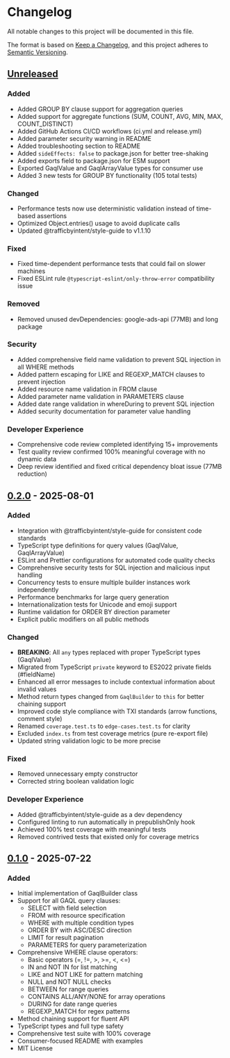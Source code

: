 # Changelog

All notable changes to this project will be documented in this file.

The format is based on [Keep a Changelog](https://keepachangelog.com/en/1.0.0/),
and this project adheres to [Semantic Versioning](https://semver.org/spec/v2.0.0.html).

## [Unreleased]

### Added
- Added GROUP BY clause support for aggregation queries
- Added support for aggregate functions (SUM, COUNT, AVG, MIN, MAX, COUNT_DISTINCT)
- Added GitHub Actions CI/CD workflows (ci.yml and release.yml)
- Added parameter security warning in README
- Added troubleshooting section to README
- Added `sideEffects: false` to package.json for better tree-shaking
- Added exports field to package.json for ESM support
- Exported GaqlValue and GaqlArrayValue types for consumer use
- Added 3 new tests for GROUP BY functionality (105 total tests)

### Changed
- Performance tests now use deterministic validation instead of time-based assertions
- Optimized Object.entries() usage to avoid duplicate calls
- Updated @trafficbyintent/style-guide to v1.1.10

### Fixed
- Fixed time-dependent performance tests that could fail on slower machines
- Fixed ESLint rule `@typescript-eslint/only-throw-error` compatibility issue

### Removed
- Removed unused devDependencies: google-ads-api (77MB) and long package

### Security
- Added comprehensive field name validation to prevent SQL injection in all WHERE methods
- Added pattern escaping for LIKE and REGEXP_MATCH clauses to prevent injection
- Added resource name validation in FROM clause
- Added parameter name validation in PARAMETERS clause
- Added date range validation in whereDuring to prevent SQL injection
- Added security documentation for parameter value handling

### Developer Experience
- Comprehensive code review completed identifying 15+ improvements
- Test quality review confirmed 100% meaningful coverage with no dynamic data
- Deep review identified and fixed critical dependency bloat issue (77MB reduction)

## [0.2.0] - 2025-08-01

### Added

- Integration with @trafficbyintent/style-guide for consistent code standards
- TypeScript type definitions for query values (GaqlValue, GaqlArrayValue)
- ESLint and Prettier configurations for automated code quality checks
- Comprehensive security tests for SQL injection and malicious input handling
- Concurrency tests to ensure multiple builder instances work independently
- Performance benchmarks for large query generation
- Internationalization tests for Unicode and emoji support
- Runtime validation for ORDER BY direction parameter
- Explicit public modifiers on all public methods

### Changed

- **BREAKING**: All `any` types replaced with proper TypeScript types (GaqlValue)
- Migrated from TypeScript `private` keyword to ES2022 private fields (#fieldName)
- Enhanced all error messages to include contextual information about invalid values
- Method return types changed from `GaqlBuilder` to `this` for better chaining support
- Improved code style compliance with TXI standards (arrow functions, comment style)
- Renamed `coverage.test.ts` to `edge-cases.test.ts` for clarity
- Excluded `index.ts` from test coverage metrics (pure re-export file)
- Updated string validation logic to be more precise

### Fixed

- Removed unnecessary empty constructor
- Corrected string boolean validation logic

### Developer Experience

- Added @trafficbyintent/style-guide as a dev dependency
- Configured linting to run automatically in prepublishOnly hook
- Achieved 100% test coverage with meaningful tests
- Removed contrived tests that existed only for coverage metrics

## [0.1.0] - 2025-07-22

### Added

- Initial implementation of GaqlBuilder class
- Support for all GAQL query clauses:
  - SELECT with field selection
  - FROM with resource specification
  - WHERE with multiple condition types
  - ORDER BY with ASC/DESC direction
  - LIMIT for result pagination
  - PARAMETERS for query parameterization
- Comprehensive WHERE clause operators:
  - Basic operators (=, !=, >, >=, <, <=)
  - IN and NOT IN for list matching
  - LIKE and NOT LIKE for pattern matching
  - NULL and NOT NULL checks
  - BETWEEN for range queries
  - CONTAINS ALL/ANY/NONE for array operations
  - DURING for date range queries
  - REGEXP_MATCH for regex patterns
- Method chaining support for fluent API
- TypeScript types and full type safety
- Comprehensive test suite with 100% coverage
- Consumer-focused README with examples
- MIT License

[Unreleased]: https://github.com/trafficbyintent/gaql-builder/compare/v0.2.0...HEAD
[0.2.0]: https://github.com/trafficbyintent/gaql-builder/compare/v0.1.0...v0.2.0
[0.1.0]: https://github.com/trafficbyintent/gaql-builder/releases/tag/v0.1.0